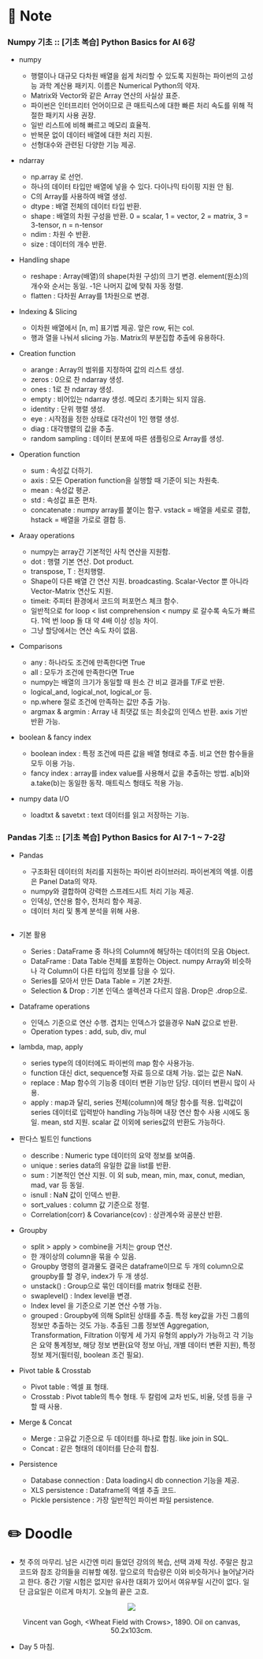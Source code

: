 # 📙 Note

### Numpy 기초 :: [기초 복습] Python Basics for AI 6강

- numpy

  - 행렬이나 대규모 다차원 배열을 쉽게 처리할 수 있도록 지원하는 파이썬의 고성능 과학 계산용 패키지. 이름은 Numerical Python의 약자.
  - Matrix와 Vector와 같은 Array 연산의 사실상 표준.
  - 파이썬은 인터프리터 언어이므로 큰 매트릭스에 대한 빠른 처리 속도를 위해 적절한 패키지 사용 권장.
  - 일반 리스트에 비해 빠르고 메모리 효율적.
  - 반복문 없이 데이터 배열에 대한 처리 지원.
  - 선형대수와 관련된 다양한 기능 제공.

- ndarray

  - np.array 로 선언.
  - 하나의 데이터 타입만 배열에 넣을 수 있다. 다이나믹 타이핑 지원 안 됨.
  - C의 Array를 사용하여 배열 생성.
  - dtype : 배열 전체의 데이터 타입 반환.
  - shape : 배열의 차원 구성을 반환. 0 = scalar, 1 = vector, 2 = matrix, 3 = 3-tensor, n = n-tensor
  - ndim : 차원 수 반환.
  - size : 데이터의 개수 반환.

- Handling shape

  - reshape : Array(배열)의 shape(차원 구성)의 크기 변경. element(원소)의 개수와 순서는 동일. -1은 나머지 값에 맞춰 자동 정렬.
  - flatten : 다차원 Array를 1차원으로 변경.

- Indexing & Slicing

  - 이차원 배열에서 [n, m] 표기법 제공. 앞은 row, 뒤는 col.
  - 행과 열을 나눠서 slicing 가능. Matrix의 부분집합 추출에 유용하다.

- Creation function

  - arange : Array의 범위를 지정하여 값의 리스트 생성.
  - zeros : 0으로 찬 ndarray 생성.
  - ones : 1로 찬 ndarray 생성.
  - empty : 비어있는 ndarray 생성. 메모리 초기화는 되지 않음.
  - identity : 단위 행렬 생성.
  - eye : 시작점을 정한 상태로 대각선이 1인 행렬 생성.
  - diag : 대각행렬의 값을 추출.
  - random sampling : 데이터 분포에 따른 샘플링으로 Array를 생성.

- Operation function

  - sum : 속성값 더하기.
  - axis : 모든 Operation function을 실행할 때 기준이 되는 차원축.
  - mean : 속성값 평균.
  - std :  속성값 표준 편차.
  - concatenate : numpy array를 붙이는 함구. vstack = 배열을 세로로 결합, hstack = 배열을 가로로 결합 등.

- Araay operations

  - numpy는 array간 기본적인 사칙 연산을 지원함.
  - dot : 행렬 기본 연산. Dot product.
  - transpose, T : 전치행렬.
  - Shape이 다른 배열 간 연산 지원. broadcasting. Scalar-Vector 뿐 아니라 Vector-Matrix 연산도 지원.
  - timeit: 주피터 환경에서 코드의 퍼포먼스 체크 함수.
  - 일반적으로 for loop < list comprehension < numpy 로 갈수록 속도가 빠르다. 1억 번 loop 돌 대 약 4배 이상 성능 차이.
  - 그냥 할당에서는 연산 속도 차이 없음.

- Comparisons

  - any : 하나라도 조건에 만족한다면 True
  - all : 모두가 조건에 만족한다면 True
  - numpy는 배열의 크기가 동일할 때 원소 간 비교 결과를 T/F로 반환.
  - logical_and, logical_not, logical_or 등.
  - np.where 절로 조건에 만족하는 값만 추출 가능.
  - argmax & argmin : Array 내 최댓값 또는 최솟값의 인덱스 반환. axis 기반 반환 가능.

- boolean & fancy index

  - boolean index : 특정 조건에 따른 값을 배열 형태로 추출. 비교 연한 함수들을 모두 이용 가능.
  - fancy index : array를 index value를 사용해서 값을 추출하는 방법. a[b]와 a.take(b)는 동일한 동작. 매트릭스 형태도 적용 가능.

- numpy data I/O

  - loadtxt & savetxt : text 데이터를 읽고 저장하는 기능.

### Pandas 기초 :: [기초 복습] Python Basics for AI 7-1 ~ 7-2강

- Pandas

  - 구조화된 데이터의 처리를 지원하는 파이썬 라이브러리. 파이썬계의 엑셀. 이름은 Panel Data의 약자.
  - numpy와 결합하여 강력한 스프레드시트 처리 기능 제공.
  - 인덱싱, 연산용 함수, 전처리 함수 제공.
  - 데이터 처리 및 통계 분석을 위해 사용.
<p align="center"><img src="https://github.com/iamtrueline/Boostcamp_AI_Tech_Note/blob/main/images/day05_img00.PNG" alt=""></p>

- 기본 활용

  - Series : DataFrame 중 하나의 Column에 해당하는 데이터의 모음 Object.
  - DataFrame : Data Table 전체를 포함하는 Object. numpy Array와 비슷하나 각 Column이 다른 타입의 정보를 담을 수 있다.
  - Series를 모아서 만든 Data Table = 기본 2차원.
  - Selection & Drop : 기본 인덱스 셀렉션과 다르지 않음. Drop은 .drop으로.

- Dataframe operations

  - 인덱스 기준으로 연산 수행. 겹치는 인덱스가 없을경우 NaN 값으로 반환.
  - Operation types : add, sub, div, mul

- lambda, map, apply

  - series type의 데이터에도 파이썬의 map 함수 사용가능.
  - function 대신 dict, sequence형 자료 등으로 대체 가능. 없는 값은 NaN.
  - replace : Map 함수의 기능중 데이터 변환 기능만 담당. 데이터 변환시 많이 사용.
  - apply : map과 달리, series 전체(column)에 해당 함수를 적용. 입력값이 series 데이터로 입력받아 handling 가능하며 내장 연산 함수 사용 시에도 동일. mean, std 지원. scalar 값 이외에 series값의 반환도 가능하다.

- 판다스 빌트인 functions

  - describe : Numeric type 데이터의 요약 정보를 보여줌.
  - unique : series data의 유일한 값을 list를 반환.
  - sum : 기본적인 연산 지원. 이 외 sub, mean, min, max, conut, median, mad, var 등 동일.
  - isnull : NaN 값이 인덱스 반환.
  - sort_values : column 값 기준으로 정렬.
  - Correlation(corr) & Covariance(cov) : 상관계수와 공분산 반환.

- Groupby

  - split > apply > combine을 거치는 group 연산.
  - 한 개이상의 column을 묶을 수 있음.
  - Groupby 명령의 결과물도 결국은 dataframe이므로 두 개의 column으로 groupby를 할 경우, index가 두 개 생성.
  - unstack() : Group으로 묶인 데이터를 matrix 형태로 전환.
  - swaplevel() : Index level을 변경.
  - Index level 을 기준으로 기본 연산 수행 가능.
  - grouped : Groupby에 의해 Split된 상태를 추출. 특정 key값을 가진 그룹의 정보만 추출하는 것도 가능. 추출된 그룹 정보엔 Aggregation, Transformation, Filtration 이렇게 세 가지 유형의 apply가 가능하고 각 기능은 요약 통계정보, 해당 정보 변환(요약 정보 아님, 개별 데이터 변환 지원), 특정 정보 제거(필터링, boolean 조건 필요).

- Pivot table & Crosstab

  - Pivot table : 엑셀 표 형태.
  - Crosstab : Pivot table의 특수 형태. 두 칼럼에 교차 빈도, 비율, 덧셈 등을 구할 때 사용.

- Merge & Concat

  - Merge : 고유값 기준으로 두 데이터를 하나로 합침. like join in SQL.
  - Concat : 같은 형태의 데이터를 단순히 합침.

- Persistence

  - Database connection : Data loading시 db connection 기능을 제공.
  - XLS persistence : Dataframe의 엑셀 추출 코드.
  - Pickle persistence : 가장 일반적인 파이썬 파일 persistence.

# ✏️ Doodle

- 첫 주의 마무리. 남은 시간엔 미리 들었던 강의의 복습, 선택 과제 작성. 주말은 참고 코드와 참조 강의들을 리뷰할 예정. 앞으로의 학습량은 이와 비슷하거나 늘어날거라고 한다. 중간 기말 시험은 없지만 유사한 대회가 있어서 여유부릴 시간이 없다. 일단 금요일은 이르게 마치기. 오늘의 끝은 고흐.
<p align="center"><img src="https://github.com/iamtrueline/Boostcamp_AI_Tech_Note/blob/main/images/Vincent_van_Gogh_1890_Wheat_Field_with_Crows.jpg"></p>
<p align="center">Vincent van Gogh, &ltWheat Field with Crows&gt, 1890. Oil on canvas, 50.2x103cm.</p>

- Day 5 마침.

